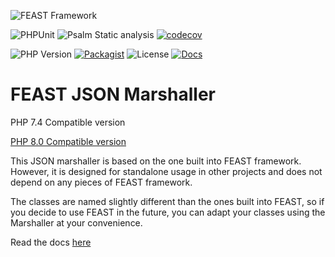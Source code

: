 ![FEAST Framework](https://github.com/FeastFramework/framework/blob/master/logos/feast-transparent-small.png?raw=true)

![PHPUnit](https://github.com/FeastFramework/json/workflows/PHPUnit/badge.svg?branch=PHP74)
![Psalm Static analysis](https://github.com/FeastFramework/json/workflows/Psalm%20Static%20analysis/badge.svg?branch=PHP74)
[![codecov](https://codecov.io/gh/FeastFramework/json/branch/PHP74/graph/badge.svg?token=u2hsfBAfHw)](https://codecov.io/gh/FeastFramework/json)

![PHP Version](https://img.shields.io/packagist/php-v/feast/json/v0.1.0)
[![Packagist](https://img.shields.io/packagist/v/feast/json)](https://packagist.org/packages/feast/json)
![License](https://img.shields.io/github/license/FeastFramework/json.svg)
[![Docs](https://img.shields.io/badge/docs-json-green.svg)](https://docs.feast-framework.com/json-standalone-74.html)

# FEAST JSON Marshaller
PHP 7.4 Compatible version

[PHP 8.0 Compatible version](https://github.com/feastframework/json)

This JSON marshaller is based on the one built into FEAST framework. However, it is designed for standalone usage in
other projects and does not depend on any pieces of FEAST framework.

The classes are named slightly different than the ones built into FEAST, so if you decide to use FEAST in the future,
you can adapt your classes using the Marshaller at your convenience.

Read the docs [here](https://docs.feast-framework.com/json-standalone-74.html)
